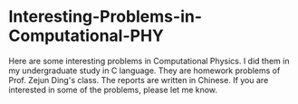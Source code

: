 # Interesting-Problems-in-Computational-PHY
Here are some interesting problems in Computational Physics. I did them in my undergraduate study in C language. They are homework problems of Prof. Zejun Ding's class. The reports are written in Chinese. If you are interested in some of the problems, please let me know. 
